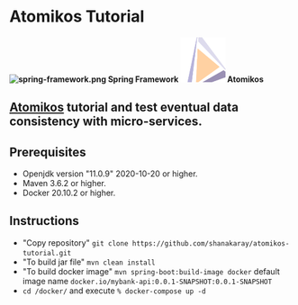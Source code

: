 # Atomikos Tutorial

#### <img src="https://raw.githubusercontent.com/spring-projects/spring-framework/master/src/docs/spring-framework.png" width="80" height="80" alt="spring-framework.png"> Spring Framework  <img src="https://raw.githubusercontent.com/atomikos/transactions-essentials/master/.github/Atomikos_Logo_Background.png" width="80" height="80" > Atomikos

## [Atomikos](https://www.atomikos.com) tutorial and test eventual data consistency with micro-services.

## Prerequisites 
- Openjdk version "11.0.9" 2020-10-20 or higher.
- Maven 3.6.2 or higher. 
- Docker 20.10.2 or higher.

## Instructions

- "Copy repository" `git clone https://github.com/shanakaray/atomikos-tutorial.git`
- "To build jar file" `mvn clean install`
- "To build docker image" `mvn spring-boot:build-image docker` default image name `docker.io/mybank-api:0.0.1-SNAPSHOT:0.0.1-SNAPSHOT`
- `cd /docker/` and execute `% docker-compose up -d`
